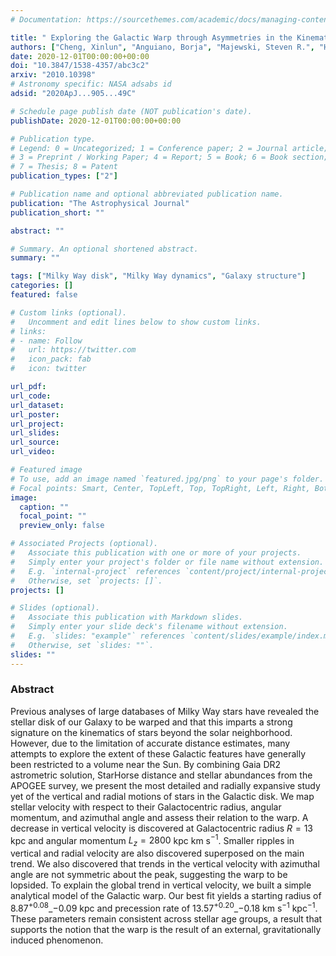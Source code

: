 ```yaml
---
# Documentation: https://sourcethemes.com/academic/docs/managing-content/

title: " Exploring the Galactic Warp through Asymmetries in the Kinematics of the Galactic Disk"
authors: ["Cheng, Xinlun", "Anguiano, Borja", "Majewski, Steven R.", "Hayes, Christian", "Arras, Phil", "Chiappini, Cristina", "Hasselquist, Sten", "de Andrade Queiroz, Anna Barbara", "Nitschelm, Christian", "García-Hernandez, Domingo Anibal", "Lane, Richard R.", "Roman-Lopes, Alexandre", "Frinchaboy, Peter M."]
date: 2020-12-01T00:00:00+00:00
doi: "10.3847/1538-4357/abc3c2"
arxiv: "2010.10398"
# Astronomy specific: NASA adsabs id
adsid: "2020ApJ...905...49C"

# Schedule page publish date (NOT publication's date).
publishDate: 2020-12-01T00:00:00+00:00

# Publication type.
# Legend: 0 = Uncategorized; 1 = Conference paper; 2 = Journal article;
# 3 = Preprint / Working Paper; 4 = Report; 5 = Book; 6 = Book section;
# 7 = Thesis; 8 = Patent
publication_types: ["2"]

# Publication name and optional abbreviated publication name.
publication: "The Astrophysical Journal"
publication_short: ""

abstract: ""

# Summary. An optional shortened abstract.
summary: ""

tags: ["Milky Way disk", "Milky Way dynamics", "Galaxy structure"]
categories: []
featured: false

# Custom links (optional).
#   Uncomment and edit lines below to show custom links.
# links:
# - name: Follow
#   url: https://twitter.com
#   icon_pack: fab
#   icon: twitter

url_pdf:
url_code:
url_dataset:
url_poster:
url_project:
url_slides:
url_source:
url_video:

# Featured image
# To use, add an image named `featured.jpg/png` to your page's folder. 
# Focal points: Smart, Center, TopLeft, Top, TopRight, Left, Right, BottomLeft, Bottom, BottomRight.
image:
  caption: ""
  focal_point: ""
  preview_only: false

# Associated Projects (optional).
#   Associate this publication with one or more of your projects.
#   Simply enter your project's folder or file name without extension.
#   E.g. `internal-project` references `content/project/internal-project/index.md`.
#   Otherwise, set `projects: []`.
projects: []

# Slides (optional).
#   Associate this publication with Markdown slides.
#   Simply enter your slide deck's filename without extension.
#   E.g. `slides: "example"` references `content/slides/example/index.md`.
#   Otherwise, set `slides: ""`.
slides: ""
---
```

### Abstract
Previous analyses of large databases of Milky Way stars have revealed the stellar disk of our Galaxy to be warped and that this imparts a strong signature on the kinematics of stars beyond the solar neighborhood. However, due to the limitation of accurate distance estimates, many attempts to explore the extent of these Galactic features have generally been restricted to a volume near the Sun. By combining Gaia DR2 astrometric solution, StarHorse distance and stellar abundances from the APOGEE survey, we present the most detailed and radially expansive study yet of the vertical and radial motions of stars in the Galactic disk. We map stellar velocity with respect to their Galactocentric radius, angular momentum, and azimuthal angle and assess their relation to the warp. A decrease in vertical velocity is discovered at Galactocentric radius $R=13$ kpc and angular momentum $L_z=2800$ kpc km s$^{-1}$. Smaller ripples in vertical and radial velocity are also discovered superposed on the main trend. We also discovered that trends in the vertical velocity with azimuthal angle are not symmetric about the peak, suggesting the warp to be lopsided. To explain the global trend in vertical velocity, we built a simple analytical model of the Galactic warp. Our best fit yields a starting radius of $8.87^{+0.08}\_{-0.09}$ kpc and precession rate of $13.57^{+0.20}\_{-0.18}$ km s$^{-1}$ kpc$^{-1}$. These parameters remain consistent across stellar age groups, a result that supports the notion that the warp is the result of an external, gravitationally induced phenomenon.
